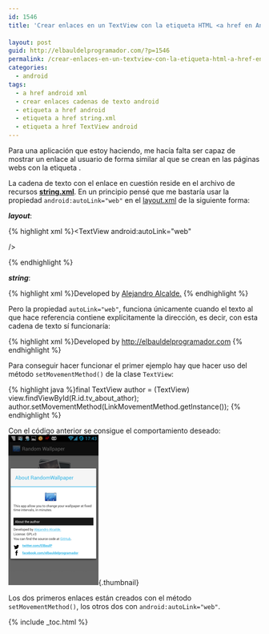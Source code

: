 ```yaml
---
id: 1546
title: 'Crear enlaces en un TextView con la etiqueta HTML <a href en Android'

layout: post
guid: http://elbauldelprogramador.com/?p=1546
permalink: /crear-enlaces-en-un-textview-con-la-etiqueta-html-a-href-en-android/
categories:
  - android
tags:
  - a href android xml
  - crear enlaces cadenas de texto android
  - etiqueta a href android
  - etiqueta a href string.xml
  - etiqueta a href TextView android
---
```

Para una aplicación que estoy haciendo, me hacía falta ser capaz de mostrar un enlace al usuario de forma similar al que se crean en las páginas webs con la etiqueta *<a href=&#8221;&#8221;></a>*. 

La cadena de texto con el enlace en cuestión reside en el archivo de recursos **[string.xml][1]**. En un principio pensé que me bastaría usar la propiedad `android:autoLink="web"` en el [layout.xml][2] de la siguiente forma:  
  
<!--more-->

  
***layout***:

{% highlight xml %}<TextView
                <!-- .... -->
                android:autoLink="web"
                

<!-- .... --> />
{% endhighlight %}

***string***:

{% highlight xml %}<string name="aboutAuthor">Developed by <a href="http://elbauldelprogramador.com">Alejandro Alcalde.</a></string>
{% endhighlight %}

Pero la propiedad `autoLink="web"`, funciona únicamente cuando el texto al que hace referencia contiene explícitamente la dirección, es decir, con esta cadena de texto sí funcionaría:

{% highlight xml %}<string name="aboutAuthor">Developed by http://elbauldelprogramador.com</string>
{% endhighlight %}

Para conseguir hacer funcionar el primer ejemplo hay que hacer uso del método `setMovementMethod()` de la clase `TextView`:

{% highlight java %}final TextView author = (TextView) view.findViewById(R.id.tv_about_athor);
author.setMovementMethod(LinkMovementMethod.getInstance());
{% endhighlight %}

Con el código anterior se consigue el comportamiento deseado:  
[<img src="/images/2013/05/setMovementMethod-example-180x300.png" alt="enlaces en un textview android" width="180" height="300" class="aligncenter size-medium wp-image-1547" />][3]{.thumbnail}

Los dos primeros enlaces están creados con el método `setMovementMethod()`, los otros dos con `android:autoLink="web"`.



 [1]: /programacion-android-recursos-strings/
 [2]: /programacion-android-recursos-layout/
 [3]: /images/2013/05/setMovementMethod-example.png

{% include _toc.html %}
